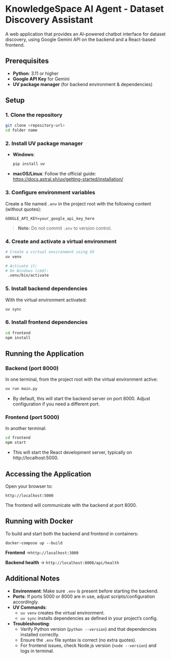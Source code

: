 # KnowledgeSpace AI Agent - Dataset Discovery Assistant

A web application that provides an AI-powered chatbot interface for dataset discovery, using Google Gemini API on the backend and a React-based frontend. 

## Prerequisites

- **Python**: 3.11 or higher
- **Google API Key** for Gemini
- **UV package manager** (for backend environment & dependencies)

## Setup

### 1. Clone the repository

```bash
git clone <repository-url>
cd folder name
```

### 2. Install UV package manager

- **Windows**:
  ```bash
  pip install uv
  ```
- **macOS/Linux**:
  Follow the official guide:
  https://docs.astral.sh/uv/getting-started/installation/

### 3. Configure environment variables

Create a file named `.env` in the project root with the following content (without quotes):

```
GOOGLE_API_KEY=your_google_api_key_here
```

> **Note:** Do not commit `.env` to version control.

### 4. Create and activate a virtual environment

```bash
# Create a virtual environment using UV
uv venv

# Activate it:
# On Windows (cmd):
 .venv/bin/activate

```

### 5. Install backend dependencies

With the virtual environment activated:

```bash
uv sync
```

### 6. Install frontend dependencies

```bash
cd frontend
npm install

```

## Running the Application

### Backend (port 8000)

In one terminal, from the project root with the virtual environment active:

```bash
uv run main.py
```

- By default, this will start the backend server on port 8000. Adjust configuration if you need a different port.

### Frontend (port 5000)

In another terminal:

```bash
cd frontend
npm start
```

- This will start the React development server, typically on http://localhost:5000.

## Accessing the Application

Open your browser to:

```
http://localhost:5000
```

The frontend will communicate with the backend at port 8000.

## Running with Docker

To build and start both the backend and frontend in containers:
```
docker-compose up --build
```
**Frontend** →```http://localhost:3000```

**Backend health** → ```http://localhost:8000/api/health```

## Additional Notes

- **Environment**: Make sure `.env` is present before starting the backend.
- **Ports**: If ports 5000 or 8000 are in use, adjust scripts/configuration accordingly.
- **UV Commands**:
  - `uv venv` creates the virtual environment.
  - `uv sync` installs dependencies as defined in your project’s config.
- **Troubleshooting**:
  - Verify Python version (`python --version`) and that dependencies installed correctly.
  - Ensure the `.env` file syntax is correct (no extra quotes).
  - For frontend issues, check Node.js version (`node --version`) and logs in terminal.
